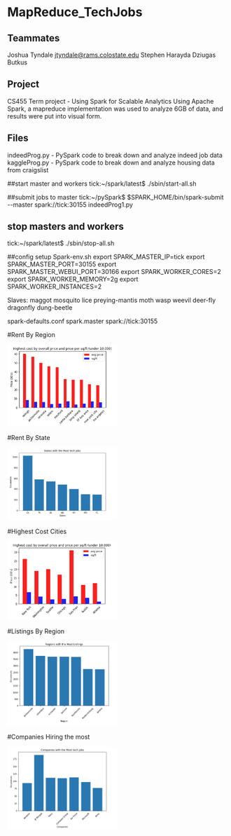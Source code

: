 # MapReduce_TechJobs

## Teammates
Joshua Tyndale	jtyndale@rams.colostate.edu
Stephen Harayda	
Dziugas Butkus

## Project
CS455 Term project - Using Spark for Scalable Analytics
Using Apache Spark, a mapreduce implementation was used to analyze 6GB of data, and results were put into visual form.

## Files
indeedProg.py		- PySpark code to break down and analyze indeed job data
kaggleProg.py		- PySpark code to break down and analyze housing data from craigslist

##start master and workers
tick:~/spark/latest$ ./sbin/start-all.sh

##submit jobs to master
tick:~/pySpark$ $SPARK_HOME/bin/spark-submit --master spark://tick:30155 indeedProg1.py

## stop masters and workers
tick:~/spark/latest$ ./sbin/stop-all.sh

##config setup
Spark-env.sh
export SPARK_MASTER_IP=tick
export SPARK_MASTER_PORT=30155
export SPARK_MASTER_WEBUI_PORT=30166
export SPARK_WORKER_CORES=2
export SPARK_WORKER_MEMORY=2g
export SPARK_WORKER_INSTANCES=2

Slaves:
maggot
mosquito
lice
preying-mantis
moth
wasp
weevil
deer-fly
dragonfly
dung-beetle


spark-defaults.conf
spark.master                     spark://tick:30155


#Rent By Region


<img src="https://github.com/jtyndale9/MapReduce_TechJobs/blob/main/rentByRegionGraph.png" width=250><br>


#Rent By State


<img src="https://github.com/jtyndale9/MapReduce_TechJobs/blob/main/StatesGraph.png" width=250><br>

#Highest Cost Cities


<img src="https://github.com/jtyndale9/MapReduce_TechJobs/blob/main/Cost_match_cities_graph.png" width=250><br>

#Listings By Region


<img src="https://github.com/jtyndale9/MapReduce_TechJobs/blob/main/RegionsMostListingsGraph.png" width=250><br>

#Companies Hiring the most


<img src="https://github.com/jtyndale9/MapReduce_TechJobs/blob/main/CompaniesGraph.png" width=250><br>
